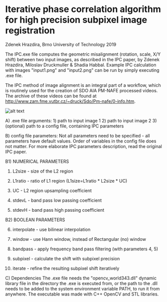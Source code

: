 # Iterative phase correlation algorithm for high precision subpixel image registration
Zdenek Hrazdira, Brno University of Technology
2019

The IPC.exe file computes the geometric misalignment 
(rotation, scale, X/Y shift) between two input images, 
as described in the IPC paper, by Zdenek Hrazdira, Miloslav
Druckmuller & Shadia Habbal. Example IPC calculation 
with images "input1.png" and "input2.png" can be run
by simply executing .exe file.

The IPC method of image alignment is an integral part of a workflow, 
which is routinely used for the creation of SDO AIA PM-NAFE processed videos. 
The archive of these videos can be found at http://www.zam.fme.vutbr.cz/~druck/Sdo/Pm-nafe/0-info.htm.

![alt text](https://raw.githubusercontent.com/zdenyhraz/IPC/master/demo.PNG "demo picture")

A) .exe file arguments:
	1) path to input image 1
	2) path to input image 2
	3) (optional) path to a config file,
	containing IPC parameters

B) config file parameters:
Not all parameters need to be specified - all
parameters have default values. Order of variables 
in the config file does not matter.
For more elaborate IPC parameters description,
read the original IPC paper.

B1) NUMERICAL PARAMETERS

1) L2size - size of the L2 region

2) L1ratio - ratio of L1 region
	(L1size=L1ratio * L2size * UC)

3) UC - L2 region upsampling coefficient

4) stdevL - band pass low passing coefficient

5) stdevH - band pass high passing coefficient


B2) BOOLEAN PARAMETERS

6) interpolate - use bilinear interpolation

7) window - use Hann window, instead of
	Rectangular (no) window

8) bandpass - apply frequency band pass 
	filtering (with parameters 4, 5)

9) subpixel - calculate the shift with subpixel
	precision

10) iterate - refine the resulting subpixel shift
	iteratively

C) Dependencies
The .exe file needs the "opencv_world343.dll"
dynamic library file in the directory the .exe 
is executed from, or the path to the .dll needs
to be added to the system environment variable
PATH, to run it from anywhere. The executable
was made with C++ OpenCV and STL libraries.
